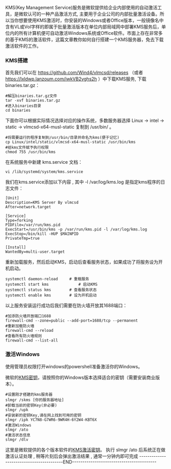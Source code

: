 KMS(Key Management Service)服务是微软提供给企业内部使用的自动激活工具，是微软认可的一种产品激活方式, 主要用于企业公司的内部批量激活设备。所以当你想要使用KMS激活时，你安装的Windows或者Office版本，一般镜像名中含有VL或Vol字样的即属于批量激活版本在单位内部局域网中部署KMS服务后，单位内的所有计算机便可自动激活Windows系统或Office软件。市面上存在非常多的基于KMS的激活软件，这篇文章教你如何自行搭建一个KMS服务器，免去下载激活软件的工作。
### KMS搭建
首先我们可以在 https://github.com/Wind4/vlmcsd/releases （或者 https://lxldwp.lanzoum.com/iwkVB2vghs2h ）中下载KMS服务, 下载 binaries.tar.gz：
```shell
#解压binaries.tar.gz文件 
tar -xvf binaries.tar.gz 
#进入binaries目录 
cd binaries
```
下面你可以根据实际情况选择对应的操作系统，多数服务器选择 Linux -> intel -> static -> vlmcsd-x64-musl-static 复制到 /usr/bin/ 。
```shell
#将需要运行的程序复制到/usr/bin/目录并命名为kms(便于记忆)
cp Linux/intel/static/vlmcsd-x64-musl-static /usr/bin/kms
#给kms文件赋予执行权限
chmod 755 /usr/bin/kms
```
在系统服务中新建 kms.service 文档：
```shell
vi /lib/systemd/system/kms.service
```
我们在kms.service添加以下内容 , 其中 -l /var/log/kms.log 是指定kms程序的日志文件：
```shell
[Unit]
Description=KMS Server By vlmcsd
After=network.target
 
[Service]
Type=forking
PIDFile=/var/run/kms.pid
ExecStart=/usr/bin/kms -p /var/run/kms.pid -l /var/log/kms.log
ExecStop=/bin/kill -HUP $MAINPID
PrivateTmp=true
 
[Install]
WantedBy=multi-user.target
```
重新加载服务，然后启动KMS，启动后查看服务状态，如果成功了将服务设为开机启动。
```shell
systemctl daemon-reload		# 重载服务
systemctl start kms             # 启动KMS
systemctl status kms		# 查看服务状态
systemctl enable kms		# 设为开机启动
```
以上服务安装运行成功后我们需要在防火墙开放其1688端口：
```shell
#加添防火墙开放端口1688
firewall-cmd --zone=public --add-port=1688/tcp --permanent
#重新加载防火墙
firewall-cmd --reload
#查看所有防火墙规则
firewall-cmd --list-all
```
### 激活Windows
使用管理员权限打开windows的powershell准备激活你的Windows。

微软的[KMS密钥](https://www.luisimon.com/goto/7em8 "KMS密钥")，请按照你的Windows版本选择适合的密钥（需要安装商业版本）。
```shell
#设置刚才搭建的kms服务器
slmgr /skms [你的服务器地址]
#卸载当前的密钥Key(非必要)
slmgr /upk
#安装新的密钥Key,请在网上找到可用的密钥
slmgr /ipk YC7N8-G7WR6-9WR4H-6Y2W4-KBT6X
#激活Windows
slmgr /ato
#激活状态信息
slmgr /dlv
```
这里是微软提供的各个版本软件的[KMS激活密钥](https://www.luisimon.com/goto/4bpq "KMS激活密钥")。
执行 slmgr /ato 后系统正在做激活认证处理 , 稍等片刻后会弹出激活结果 , 通常一分钟内即可完成
-----------------------------------------END-----------------------------------------
